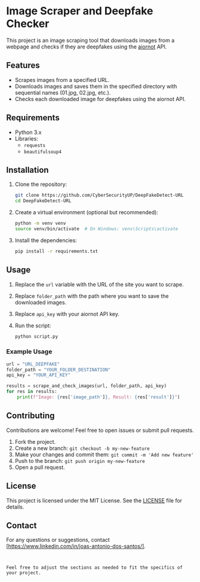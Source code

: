 # Image Scraper and Deepfake Checker

This project is an image scraping tool that downloads images from a webpage and checks if they are deepfakes using the [aiornot](https://docs.aiornot.com/) API.

## Features

- Scrapes images from a specified URL.
- Downloads images and saves them in the specified directory with sequential names (01.jpg, 02.jpg, etc.).
- Checks each downloaded image for deepfakes using the aiornot API.

## Requirements

- Python 3.x
- Libraries:
  - `requests`
  - `beautifulsoup4`

## Installation

1. Clone the repository:

   ```sh
   git clone https://github.com/CyberSecurityUP/DeepFakeDetect-URL
   cd DeepFakeDetect-URL
   ```

2. Create a virtual environment (optional but recommended):

   ```sh
   python -m venv venv
   source venv/bin/activate  # On Windows: venv\Scripts\activate
   ```

3. Install the dependencies:

   ```sh
   pip install -r requirements.txt
   ```

## Usage

1. Replace the `url` variable with the URL of the site you want to scrape.
2. Replace `folder_path` with the path where you want to save the downloaded images.
3. Replace `api_key` with your aiornot API key.
4. Run the script:

   ```sh
   python script.py
   ```

### Example Usage

```python
url = "URL_DEEPFAKE"
folder_path = "YOUR_FOLDER_DESTINATION"
api_key = "YOUR_API_KEY"

results = scrape_and_check_images(url, folder_path, api_key)
for res in results:
    print(f"Image: {res['image_path']}, Result: {res['result']}")
```

## Contributing

Contributions are welcome! Feel free to open issues or submit pull requests.

1. Fork the project.
2. Create a new branch: `git checkout -b my-new-feature`
3. Make your changes and commit them: `git commit -m 'Add new feature'`
4. Push to the branch: `git push origin my-new-feature`
5. Open a pull request.

## License

This project is licensed under the MIT License. See the [LICENSE](LICENSE) file for details.

## Contact

For any questions or suggestions, contact [https://www.linkedin.com/in/joas-antonio-dos-santos/].
```


Feel free to adjust the sections as needed to fit the specifics of your project.

